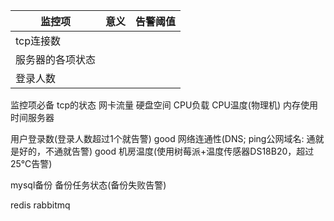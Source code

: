 
监控项|意义|告警阈值
|-|-|-|
tcp连接数||
服务器的各项状态||
登录人数||

监控项必备
tcp的状态
网卡流量
硬盘空间
CPU负载
CPU温度(物理机)
内存使用
时间服务器

用户登录数(登录人数超过1个就告警) good
网络连通性(DNS; ping公网域名: 通就是好的，不通就告警) good
机房温度(使用树莓派+温度传感器DS18B20，超过25℃告警)

mysql备份
备份任务状态(备份失败告警)

redis
rabbitmq
